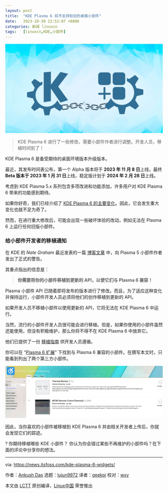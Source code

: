 ```yaml
---
layout: post
title:	"KDE Plasma 6 将不支持较旧的桌面小部件"
date:	2023-10-30 22:52:07 +0800 
categories:	新闻 linuxcn 
tags:	[linuxcn,KDE,小部件]
---
```



![](/Asserts/Images/album/202310/30/225133j5bvbvb5bzdgg4gn.jpg)



> 
> KDE Plasma 6 进行了一些修改，需要小部件作者进行调整。开发人员，移植时间到了！
> 
> 
> 


KDE Plasma 6 是备受期待的桌面环境版本升级版本。


最近，其发布时间表公布，第一个 Alpha 版本将于 **2023 年 11 月 8 日**上线，最终 **Beta 版本于 2023 年 1 月 31 日**上线，稳定版计划于 **2024 年 2 月 28 日**上线。


考虑到 KDE Plasma 5.x 系列包含多项改进和功能添加，许多用户对 KDE Plasma 6 带来的功能感到期待。


如果你好奇，我们已经介绍了 [KDE Plasma 6 的主要变化](/article-15821-1.html)。因此，它会发生重大变化也就不足为奇了。


然而，在进行重大修改后，可能会出现一些破坏体验的改动，例如无法在 Plasma 6 上运行任何旧版小部件。


### 给小部件开发者的移植通知


在 KDE 的 *Nate Graham* 最近发表的一篇 [博客文章](https://pointieststick.com/2023/10/24/its-time-to-port-your-widgets-to-plasma-6/) 中，向 Plasma 5 小部件作者发出了正式的警告。


其重点指出的信息是：



> 
> **你需要将你的小部件移植到更新的 API，以使它们与 Plasma 6 兼容！**
> 
> 
> 


Plasma 小部件 API 已随着即将发布的版本进行了修改。而且，为了适应这种变化并保持运行，小部件开发人员必须将他们的创作移植到更新的 API。


如果开发人员不移植小部件以使用更新的 API，它将无法在 KDE Plasma 6 中运行。


当然，流行的小部件开发人员很可能会进行移植。但是，如果你使用的小部件虽然还能使用，但没有积极维护，那么你将不得不在 KDE Plasma 6 中放弃它。


他们已提供了一份 [移植指南](https://develop.kde.org/docs/plasma/widget/porting_kf6/) 供开发人员遵循。


你可以在 “[Plasma 6 扩展](https://store.kde.org/browse?cat=705&ord=latest)” 下找到与 Plasma 6 兼容的小部件。在撰写本文时，只能看到列出了两个第三方小部件。


![](/Asserts/Images/album/202310/30/225207ucy9rcrxr0wyryrr.jpg)


因此，当你喜欢的小部件被移植到 KDE Plasma 6 并由相关开发者上传后，你就会发现它们的踪迹。


? 你期待移植哪些 KDE 小部件？ 你认为你会错过某些不再维护的小部件吗？在下面的评论中分享你的想法。




---


via: <https://news.itsfoss.com/kde-plasma-6-widgets/>


作者：[Ankush Das](https://news.itsfoss.com/author/ankush/) 选题：[lujun9972](https://github.com/lujun9972) 译者：[geekpi](https://github.com/geekpi) 校对：[wxy](https://github.com/wxy)


本文由 [LCTT](https://github.com/LCTT/TranslateProject) 原创编译，[Linux中国](https://linux.cn/) 荣誉推出
